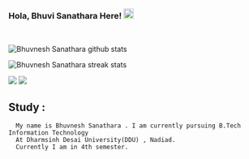 ### Hola, Bhuvi Sanathara Here! <img src="https://raw.githubusercontent.com/MartinHeinz/MartinHeinz/master/wave.gif" width="20px">

<br>

![Bhuvnesh Sanathara github stats](https://github-readme-stats.vercel.app/api?username=bhuvisanathra&)  

![Bhuvnesh Sanathara streak stats](https://github-readme-streak-stats.herokuapp.com/?user=bhuvisanathra&)  

<img src ="https://github-readme-stats.vercel.app/api/top-langs/?username=bhuvisanathra">

<img src="https://github-profile-trophy.vercel.app/?username=bhuvisanathra">

## Study : 

      My name is Bhuvnesh Sanathara . I am currently pursuing B.Tech Information Technology 
      At Dharmsinh Desai University(DDU) , Nadiad.
      Currently I am in 4th semester.
